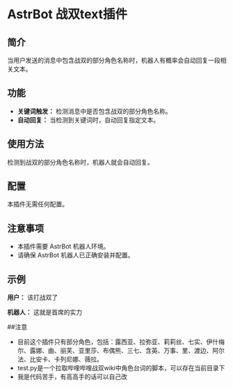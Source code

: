# AstrBot 战双text插件

## 简介

当用户发送的消息中包含战双的部分角色名称时，机器人有概率会自动回复一段相关文本。

## 功能

*   **关键词触发：** 检测消息中是否包含战双的部分角色名称。
*   **自动回复：** 当检测到关键词时，自动回复指定文本。

## 使用方法

检测到战双的部分角色名称时，机器人就会自动回复。

## 配置

本插件无需任何配置。

## 注意事项

*   本插件需要 AstrBot 机器人环境。
*   请确保 AstrBot 机器人已正确安装并配置。

## 示例

**用户：** 该打战双了

**机器人：** 这就是首席的实力

##注意
*  目前这个插件只有部分角色，包括：露西亚、拉弥亚、莉莉丝、七实、伊什梅尔、露娜、曲、丽芙、亚里莎、布偶熊、三七、含英、万事、里、渡边、阿尔法、比安卡、卡列尼娜、薇拉。
*  test.py是一个拉取哔哩哔哩战双wiki中角色台词的脚本，可以存在当前目录下
*  我是代码苦手，有高高手的话可以自己改
